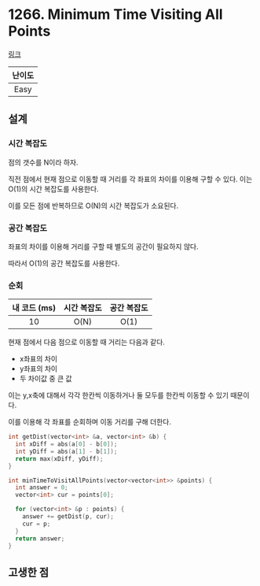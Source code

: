 # 1266. Minimum Time Visiting All Points

[링크](https://leetcode.com/problems/minimum-time-visiting-all-points/)

| 난이도 |
| :----: |
|  Easy  |

## 설계

### 시간 복잡도

점의 갯수를 N이라 하자.

직전 점에서 현재 점으로 이동할 때 거리를 각 좌표의 차이를 이용해 구할 수 있다. 이는 O(1)의 시간 복잡도를 사용한다.

이를 모든 점에 반복하므로 O(N)의 시간 복잡도가 소요된다.

### 공간 복잡도

좌표의 차이를 이용해 거리를 구할 때 별도의 공간이 필요하지 않다.

따라서 O(1)의 공간 복잡도를 사용한다.

### 순회

| 내 코드 (ms) | 시간 복잡도 | 공간 복잡도 |
| :----------: | :---------: | :---------: |
|      10      |    O(N)     |    O(1)     |

현재 점에서 다음 점으로 이동할 때 거리는 다음과 같다.

- x좌표의 차이
- y좌표의 차이
- 두 차이값 중 큰 값

이는 y,x축에 대해서 각각 한칸씩 이동하거나 둘 모두를 한칸씩 이동할 수 있기 때문이다.

이를 이용해 각 좌표를 순회하며 이동 거리를 구해 더한다.

```cpp
int getDist(vector<int> &a, vector<int> &b) {
  int xDiff = abs(a[0] - b[0]);
  int yDiff = abs(a[1] - b[1]);
  return max(xDiff, yDiff);
}

int minTimeToVisitAllPoints(vector<vector<int>> &points) {
  int answer = 0;
  vector<int> cur = points[0];

  for (vector<int> &p : points) {
    answer += getDist(p, cur);
    cur = p;
  }
  return answer;
}
```

## 고생한 점
